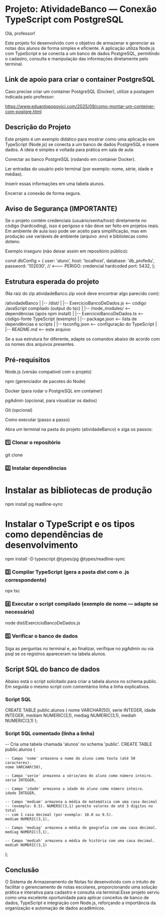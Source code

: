 # Projeto: AtividadeBanco — Conexão TypeScript com PostgreSQL

Olá, professor!

Este projeto foi desenvolvido com o objetivo de armazenar e gerenciar as notas dos alunos de forma simples e eficiente. A aplicação utiliza Node.js com TypeScript e se conecta a um banco de dados PostgreSQL, permitindo o cadastro, consulta e manipulação das informações diretamente pelo terminal.

## Link de apoio para criar o container PostgreSQL

Caso precise criar um container PostgreSQL (Docker), utilize a postagem indicada pelo professor:

https://www.eduardopopovici.com/2025/09/como-montar-um-conteiner-com-postgre.html

## Descrição do Projeto

Este projeto é um exemplo didático para mostrar como uma aplicação em TypeScript (Node.js) se conecta a um banco de dados PostgreSQL e insere dados. A ideia é simples e voltada para prática em sala de aula:

Conectar ao banco PostgreSQL (rodando em container Docker).

Ler entradas do usuário pelo terminal (por exemplo: nome, série, idade e médias).

Inserir essas informações em uma tabela alunos.

Encerrar a conexão de forma segura.



## Aviso de Segurança (IMPORTANTE)

Se o projeto contém credenciais (usuário/senha/host) diretamente no código (hardcoding), isso é perigoso e não deve ser feito em projetos reais. Em ambiente de aula isso pode ser aceito para simplificação, mas em produção use variáveis de ambiente (arquivo .env) e bibliotecas como dotenv.

Exemplo inseguro (não deixar assim em repositório público):

const dbConfig = {
  user: 'aluno',
  host: 'localhost',
  database: 'db_profedu',
  password: '102030', // <--- PERIGO: credencial hardcoded
  port: 5432,
};

## Estrutura esperada do projeto

(Na raiz do zip atividadeBanco.zip você deve encontrar algo parecido com):

/atividadeBanco
|
|-- /dist/
|   |-- ExercicioBancoDeDados.js   <-- código JavaScript compilado (output do tsc)
|
|-- /node_modules/                 <-- dependências (após npm install)
|
|-- ExercicioBancoDeDados.ts      <-- código-fonte TypeScript (exemplo)
|
|-- package.json                  <-- lista de dependências e scripts
|
|-- tsconfig.json                 <-- configuração do TypeScript
|
|-- README.md                     <-- este arquivo

Se a sua estrutura for diferente, adapte os comandos abaixo de acordo com os nomes dos arquivos presentes.

## Pré-requisitos

Node.js (versão compatível com o projeto)

npm (gerenciador de pacotes do Node)

Docker (para rodar o PostgreSQL em container)

pgAdmin (opcional, para visualizar os dados)

Git (opcional)

Como executar (passo a passo)

Abra um terminal na pasta do projeto (atividadeBanco) e siga os passos:

### 1️⃣ Clonar o repositório

git clone <url-do-repositorio>

### 2️⃣ Instalar dependências

# Instalar as bibliotecas de produção
npm install pg readline-sync

# Instalar o TypeScript e os tipos como dependências de desenvolvimento
npm install -D typescript @types/pg @types/readline-sync

### 3️⃣ Compilar TypeScript (gera a pasta dist com o .js correspondente)

npx tsc

### 4️⃣ Executar o script compilado (exemplo de nome — adapte se necessário)

node dist/ExercicioBancoDeDados.js

### 5️⃣ Verificar o banco de dados

Siga as perguntas no terminal e, ao finalizar, verifique no pgAdmin ou via psql se os registros apareceram na tabela alunos.

## Script SQL do banco de dados

Abaixo está o script solicitado para criar a tabela alunos no schema public. Em seguida o mesmo script com comentários linha a linha explicativos.

### Script SQL

CREATE TABLE public.alunos (
    nome VARCHAR(50),
    serie INTEGER,
    idade INTEGER,
    mediam NUMERIC(3,1),
    mediag NUMERIC(3,1),
    mediah NUMERIC(3,1)
);

### Script SQL comentado (linha a linha)

-- Cria uma tabela chamada 'alunos' no schema 'public'.
CREATE TABLE public.alunos (

    -- Campo 'nome' armazena o nome do aluno como texto (até 50 caracteres).
    nome VARCHAR(50),

    -- Campo 'serie' armazena a série/ano do aluno como número inteiro.
    serie INTEGER,

    -- Campo 'idade' armazena a idade do aluno como número inteiro.
    idade INTEGER,

    -- Campo 'mediam' armazena a média de matemática com uma casa decimal
    -- (exemplo: 8.5). NUMERIC(3,1) permite valores de até 3 dígitos no total
    -- com 1 casa decimal (por exemplo: 10.0 ou 9.5).
    mediam NUMERIC(3,1),

    -- Campo 'mediag' armazena a média de geografia com uma casa decimal.
    mediag NUMERIC(3,1),

    -- Campo 'mediah' armazena a média de história com uma casa decimal.
    mediah NUMERIC(3,1)

);



## Conclusão


O Sistema de Armazenamento de Notas foi desenvolvido com o intuito de facilitar o gerenciamento de notas escolares, proporcionando uma solução prática e interativa para cadastro e consulta via terminal.Esse projeto serviu como uma excelente oportunidade para aplicar conceitos de banco de dados, TypeScript e integração com Node.js, reforçando a importância da organização e automação de dados acadêmicos.

